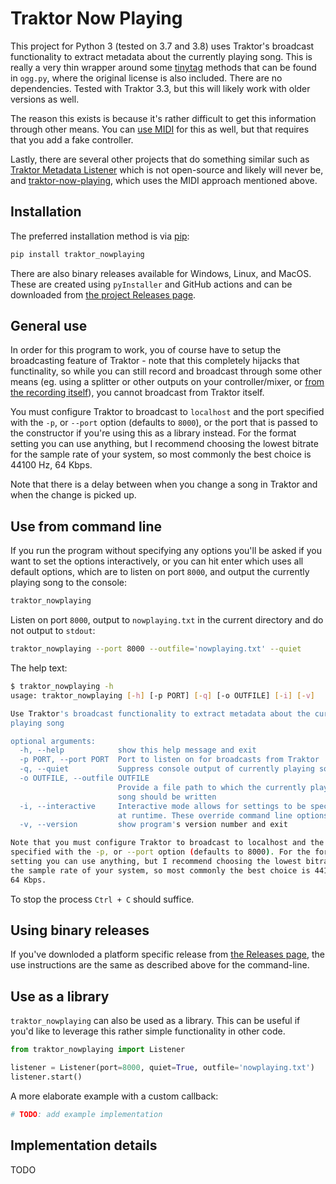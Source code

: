 # Traktor Now Playing

This project for Python 3 (tested on 3.7 and 3.8) uses Traktor's broadcast functionality to extract metadata about the currently playing song. This is really a very thin wrapper around some [tinytag](https://github.com/devsnd/tinytag) methods that can be found in `ogg.py`, where the original license is also included. There are no dependencies. Tested with Traktor 3.3, but this will likely work with older versions as well.

The reason this exists is because it's rather difficult to get this information through other means. You can [use MIDI](https://github.com/Sonnenstrahl/traktor-now-playing) for this as well, but that requires that you add a fake controller.

Lastly, there are several other projects that do something similar such as [Traktor Metadata Listener](https://www.disconova.com/utu/traktor-metadata/) which is not open-source and likely will never be, and [traktor-now-playing](https://github.com/Sonnenstrahl/traktor-now-playing), which uses the MIDI approach mentioned above.

## Installation

The preferred installation method is via [pip](https://pip.pypa.io/en/stable/):

```bash
pip install traktor_nowplaying
```

There are also binary releases available for Windows, Linux, and MacOS. These are created using `pyInstaller` and GitHub actions and can be downloaded from [the project Releases page](https://github.com/radusuciu/traktor_nowplaying/releases).

## General use

In order for this program to work, you of course have to setup the broadcasting feature of Traktor - note that this completely hijacks that functinality, so while you can still record and broadcast through some other means (eg. using a splitter or other outputs on your controller/mixer, or [from the recording itself](https://radusuciu.com/posts/broadcasting-from-traktor-an-alternative-to-the-built-in-broadcasting-function/)), you cannot broadcast from Traktor itself.

You must configure Traktor to broadcast to `localhost` and the port specified with the `-p`, or `--port` option (defaults to `8000`), or the port that is passed to the constructor if you're using this as a library instead. For the format setting you can use anything, but I recommend choosing the lowest bitrate for the sample rate of your system, so most commonly the best choice is 44100 Hz, 64 Kbps.

Note that there is a delay between when you change a song in Traktor and when the change is picked up.

## Use from command line

If you run the program without specifying any options you'll be asked if you want to set the options interactively, or you can hit enter which uses all default options, which are to listen on port `8000`, and output the currently playing song to the console:
```bash
traktor_nowplaying
```

Listen on port `8000`, output to `nowplaying.txt` in the current directory and do not output to `stdout`:
```bash
traktor_nowplaying --port 8000 --outfile='nowplaying.txt' --quiet
```

The help text:
```bash
$ traktor_nowplaying -h
usage: traktor_nowplaying [-h] [-p PORT] [-q] [-o OUTFILE] [-i] [-v]

Use Traktor's broadcast functionality to extract metadata about the currently
playing song

optional arguments:
  -h, --help            show this help message and exit
  -p PORT, --port PORT  Port to listen on for broadcasts from Traktor
  -q, --quiet           Suppress console output of currently playing song
  -o OUTFILE, --outfile OUTFILE
                        Provide a file path to which the currently playing
                        song should be written
  -i, --interactive     Interactive mode allows for settings to be specified
                        at runtime. These override command line options.
  -v, --version         show program's version number and exit

Note that you must configure Traktor to broadcast to localhost and the port
specified with the -p, or --port option (defaults to 8000). For the format
setting you can use anything, but I recommend choosing the lowest bitrate for
the sample rate of your system, so most commonly the best choice is 44100 Hz,
64 Kbps.
```

To stop the process `Ctrl + C` should suffice.

## Using binary releases

If you've downloded a platform specific release from [the Releases page](https://github.com/radusuciu/traktor_nowplaying/releases), the use instructions are the same as described above for the command-line.

## Use as a library

`traktor_nowplaying` can also be used as a library. This can be useful if you'd like to leverage this rather simple functionality in other code.

```python
from traktor_nowplaying import Listener

listener = Listener(port=8000, quiet=True, outfile='nowplaying.txt')
listener.start()
```

A more elaborate example with a custom callback:

```python
# TODO: add example implementation
```


## Implementation details

TODO

